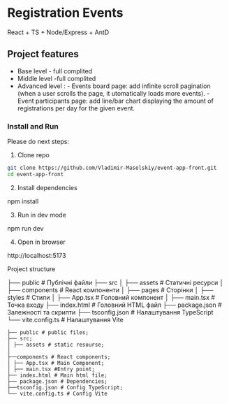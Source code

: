 # Registration Events

React + TS + Node/Express + AntD

## Project features

- Base level - full complited
- Middle level -full complited 
- Advanced level :
              - Events board page: add infinite scroll pagination (when a user scrolls the page, it
                 utomatically loads more events).
              - Event participants page: add line/bar chart displaying the amount of registrations   per
                day for the given event.
 

### Install and Run

Please do next steps:

1. Clone repo

```bash
git clone https://github.com/Vladimir-Maselskiy/event-app-front.git
cd event-app-front
```

2. Install dependencies

npm install

3. Run in dev mode

npm run dev

4. Open in browser

http://localhost:5173

Project structure

├── public          # Публічні файли
├── src
│   ├── assets      # Статичні ресурси
│   ├── components  # React компоненти
│   ├── pages       # Сторінки
│   ├── styles      # Стили
│   ├── App.tsx     # Головний компонент
│   ├── main.tsx    # Точка входу
├── index.html      # Головний HTML файл
├── package.json    # Залежності та скрипти
├── tsconfig.json   # Налаштування TypeScript
└── vite.config.ts  # Налаштування Vite

```
├── public # public files;
├── src;
│ ├── assets # static resourse;
│
├──components # React components;
│ ├── App.tsx # Main Component;
│ ├── main.tsx #Entry point;
├── index.html # Main html file;
├── package.json # Dependencies;
├──tsconfig.json # Config TypeScript;
└── vite.config.ts # Config Vite
```


